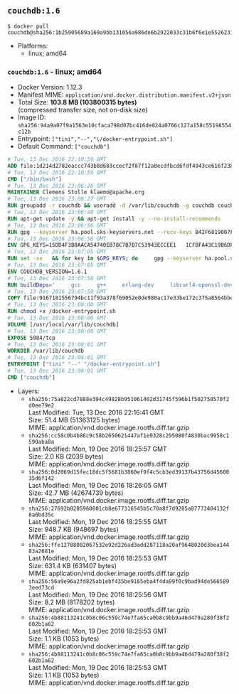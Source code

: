 ## `couchdb:1.6`

```console
$ docker pull couchdb@sha256:1b25905689a169a9bb131056a986de6b2922033c31b6f6e1e5526231f1e168b9
```

-	Platforms:
	-	linux; amd64

### `couchdb:1.6` - linux; amd64

-	Docker Version: 1.12.3
-	Manifest MIME: `application/vnd.docker.distribution.manifest.v2+json`
-	Total Size: **103.8 MB (103800315 bytes)**  
	(compressed transfer size, not on-disk size)
-	Image ID: `sha256:94a9a07f9a1563e10cfaca798d07bc416de024a0766c127a158c55198554c12b`
-	Entrypoint: `["tini","--","\/docker-entrypoint.sh"]`
-	Default Command: `["couchdb"]`

```dockerfile
# Tue, 13 Dec 2016 22:10:59 GMT
ADD file:1d214d2782eaccc743b8d683ccecf2f87f12a0ecdfbcd6fdf4943ce616f23870 in / 
# Tue, 13 Dec 2016 22:10:59 GMT
CMD ["/bin/bash"]
# Tue, 13 Dec 2016 23:06:26 GMT
MAINTAINER Clemens Stolle klaemo@apache.org
# Tue, 13 Dec 2016 23:06:27 GMT
RUN groupadd -r couchdb && useradd -d /var/lib/couchdb -g couchdb couchdb
# Tue, 13 Dec 2016 23:06:48 GMT
RUN apt-get update -y && apt-get install -y --no-install-recommends     ca-certificates     curl     erlang-nox     libicu52     libmozjs185-1.0     libnspr4     libnspr4-0d   && rm -rf /var/lib/apt/lists/*
# Tue, 13 Dec 2016 23:06:56 GMT
RUN gpg --keyserver ha.pool.sks-keyservers.net --recv-keys B42F6819007F00F88E364FD4036A9C25BF357DD4   && curl -o /usr/local/bin/gosu -fSL "https://github.com/tianon/gosu/releases/download/1.7/gosu-$(dpkg --print-architecture)"   && curl -o /usr/local/bin/gosu.asc -fSL "https://github.com/tianon/gosu/releases/download/1.7/gosu-$(dpkg --print-architecture).asc"   && gpg --verify /usr/local/bin/gosu.asc   && rm /usr/local/bin/gosu.asc   && chmod +x /usr/local/bin/gosu   && gpg --keyserver ha.pool.sks-keyservers.net --recv-keys 6380DC428747F6C393FEACA59A84159D7001A4E5   && curl -o /usr/local/bin/tini -fSL "https://github.com/krallin/tini/releases/download/v0.9.0/tini"   && curl -o /usr/local/bin/tini.asc -fSL "https://github.com/krallin/tini/releases/download/v0.9.0/tini.asc"   && gpg --verify /usr/local/bin/tini.asc   && rm /usr/local/bin/tini.asc   && chmod +x /usr/local/bin/tini
# Tue, 13 Dec 2016 23:06:56 GMT
ENV GPG_KEYS=15DD4F3B8AACA54740EB78C7B7B7C53943ECCEE1   1CFBFA43C19B6DF4A0CA3934669C02FFDF3CEBA3   25BBBAC113C1BFD5AA594A4C9F96B92930380381   4BFCA2B99BADC6F9F105BEC9C5E32E2D6B065BFB   5D680346FAA3E51B29DBCB681015F68F9DA248BC   7BCCEB868313DDA925DF1805ECA5BCB7BB9656B0   C3F4DFAEAD621E1C94523AEEC376457E61D50B88   D2B17F9DA23C0A10991AF2E3D9EE01E47852AEE4   E0AF0A194D55C84E4A19A801CDB0C0F904F4EE9B
# Tue, 13 Dec 2016 23:07:05 GMT
RUN set -xe   && for key in $GPG_KEYS; do     gpg --keyserver ha.pool.sks-keyservers.net --recv-keys "$key";   done
# Tue, 13 Dec 2016 23:07:05 GMT
ENV COUCHDB_VERSION=1.6.1
# Tue, 13 Dec 2016 23:07:58 GMT
RUN buildDeps='     gcc     g++     erlang-dev     libcurl4-openssl-dev     libicu-dev     libmozjs185-dev     libnspr4-dev     make   '   && apt-get update && apt-get install -y --no-install-recommends $buildDeps   && curl -fSL http://apache.osuosl.org/couchdb/source/$COUCHDB_VERSION/apache-couchdb-$COUCHDB_VERSION.tar.gz -o couchdb.tar.gz   && curl -fSL https://www.apache.org/dist/couchdb/source/$COUCHDB_VERSION/apache-couchdb-$COUCHDB_VERSION.tar.gz.asc -o couchdb.tar.gz.asc   && gpg --verify couchdb.tar.gz.asc   && mkdir -p /usr/src/couchdb   && tar -xzf couchdb.tar.gz -C /usr/src/couchdb --strip-components=1   && cd /usr/src/couchdb   && ./configure --with-js-lib=/usr/lib --with-js-include=/usr/include/mozjs   && make && make install   && apt-get purge -y --auto-remove $buildDeps   && rm -rf /var/lib/apt/lists/* /usr/src/couchdb /couchdb.tar.gz*   && chown -R couchdb:couchdb     /usr/local/lib/couchdb /usr/local/etc/couchdb     /usr/local/var/lib/couchdb /usr/local/var/log/couchdb /usr/local/var/run/couchdb   && chmod -R g+rw     /usr/local/lib/couchdb /usr/local/etc/couchdb     /usr/local/var/lib/couchdb /usr/local/var/log/couchdb /usr/local/var/run/couchdb   && mkdir -p /var/lib/couchdb   && sed -e 's/^bind_address = .*$/bind_address = 0.0.0.0/' -i /usr/local/etc/couchdb/default.ini   && sed -e 's!/usr/local/var/log/couchdb/couch.log$!/dev/null!' -i /usr/local/etc/couchdb/default.ini
# Tue, 13 Dec 2016 23:07:59 GMT
COPY file:9167181556794bc11f93a378f69052e0de980ac17e33be172c375a8564bbe89a in / 
# Tue, 13 Dec 2016 23:08:00 GMT
RUN chmod +x /docker-entrypoint.sh
# Tue, 13 Dec 2016 23:08:00 GMT
VOLUME [/usr/local/var/lib/couchdb]
# Tue, 13 Dec 2016 23:08:00 GMT
EXPOSE 5984/tcp
# Tue, 13 Dec 2016 23:08:01 GMT
WORKDIR /var/lib/couchdb
# Tue, 13 Dec 2016 23:08:01 GMT
ENTRYPOINT ["tini" "--" "/docker-entrypoint.sh"]
# Tue, 13 Dec 2016 23:08:01 GMT
CMD ["couchdb"]
```

-	Layers:
	-	`sha256:75a822cd7888e394c49828b951061402d31745f596b1f502758570f2d0ee79e2`  
		Last Modified: Tue, 13 Dec 2016 22:16:41 GMT  
		Size: 51.4 MB (51363125 bytes)  
		MIME: application/vnd.docker.image.rootfs.diff.tar.gzip
	-	`sha256:cc58c0b4b86c9c58b2650621447af1e9328c295080f4830bac9958c1590aba8a`  
		Last Modified: Mon, 19 Dec 2016 18:25:57 GMT  
		Size: 2.0 KB (2039 bytes)  
		MIME: application/vnd.docker.image.rootfs.diff.tar.gzip
	-	`sha256:0d2069d15fec18dc5f5681b3860ef9f4c5cb3ed39137b43756d4560035d6f142`  
		Last Modified: Mon, 19 Dec 2016 18:26:05 GMT  
		Size: 42.7 MB (42674739 bytes)  
		MIME: application/vnd.docker.image.rootfs.diff.tar.gzip
	-	`sha256:27692b0285960801cb8e677316545b5c70a8f7d9285a87773404132f8a6bd35c`  
		Last Modified: Mon, 19 Dec 2016 18:25:55 GMT  
		Size: 948.7 KB (948697 bytes)  
		MIME: application/vnd.docker.image.rootfs.diff.tar.gzip
	-	`sha256:ffe12788082067532e92d226ad3add287118a20af9648020d3bea14483a2681e`  
		Last Modified: Mon, 19 Dec 2016 18:25:53 GMT  
		Size: 631.4 KB (631407 bytes)  
		MIME: application/vnd.docker.image.rootfs.diff.tar.gzip
	-	`sha256:56a9e96a2fd825ab1ebf435be9165eba4f4da99f0c9bad94de5665893eed73cd`  
		Last Modified: Mon, 19 Dec 2016 18:25:56 GMT  
		Size: 8.2 MB (8178202 bytes)  
		MIME: application/vnd.docker.image.rootfs.diff.tar.gzip
	-	`sha256:4b88113241c0b8c06c559c74e7fa65ca0b8c9bb9a46d479a280f38f2602b1a62`  
		Last Modified: Mon, 19 Dec 2016 18:25:53 GMT  
		Size: 1.1 KB (1053 bytes)  
		MIME: application/vnd.docker.image.rootfs.diff.tar.gzip
	-	`sha256:4b88113241c0b8c06c559c74e7fa65ca0b8c9bb9a46d479a280f38f2602b1a62`  
		Last Modified: Mon, 19 Dec 2016 18:25:53 GMT  
		Size: 1.1 KB (1053 bytes)  
		MIME: application/vnd.docker.image.rootfs.diff.tar.gzip
